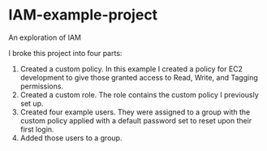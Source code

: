 # IAM-example-project
An exploration of IAM

I broke this project into four parts:
1. Created a custom policy. In this example I created a policy for EC2 development to give those granted access to Read, Write, and Tagging permissions. 
2. Created a custom role. The role contains the custom policy I previously set up. 
3. Created four example users. They were assigned to a group with the custom policy applied with a default password set to reset upon their first login.
4. Added those users to a group.
